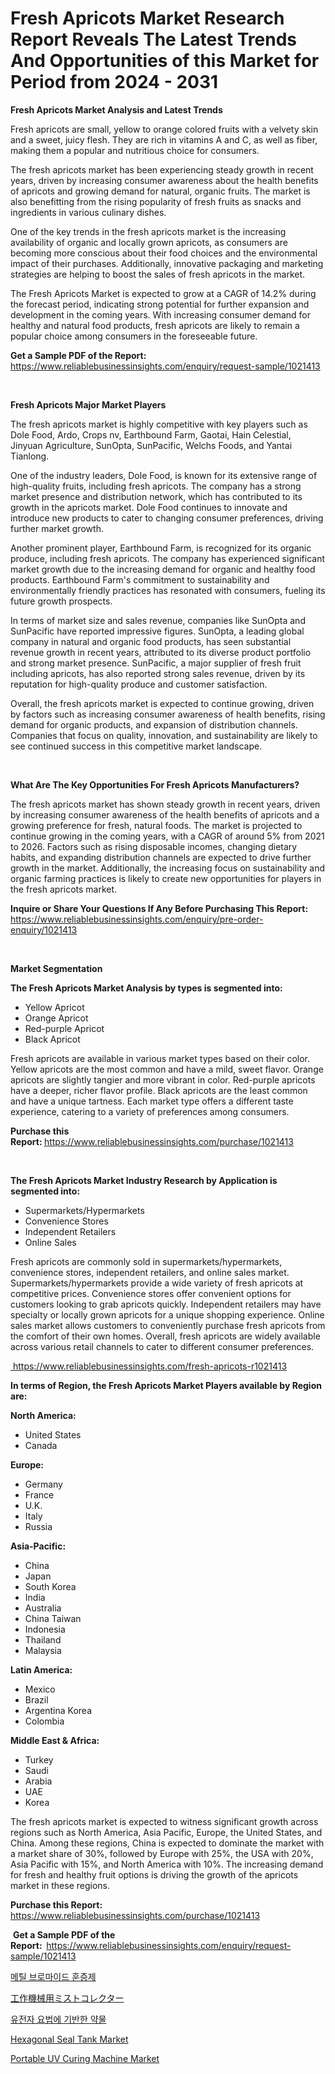 <p><h1>Fresh Apricots Market Research Report Reveals The Latest Trends And Opportunities of this Market for Period from 2024 - 2031</h1></p><p><strong>Fresh Apricots Market Analysis and Latest Trends</strong></p>
<p><p>Fresh apricots are small, yellow to orange colored fruits with a velvety skin and a sweet, juicy flesh. They are rich in vitamins A and C, as well as fiber, making them a popular and nutritious choice for consumers.</p><p>The fresh apricots market has been experiencing steady growth in recent years, driven by increasing consumer awareness about the health benefits of apricots and growing demand for natural, organic fruits. The market is also benefitting from the rising popularity of fresh fruits as snacks and ingredients in various culinary dishes.</p><p>One of the key trends in the fresh apricots market is the increasing availability of organic and locally grown apricots, as consumers are becoming more conscious about their food choices and the environmental impact of their purchases. Additionally, innovative packaging and marketing strategies are helping to boost the sales of fresh apricots in the market.</p><p>The Fresh Apricots Market is expected to grow at a CAGR of 14.2% during the forecast period, indicating strong potential for further expansion and development in the coming years. With increasing consumer demand for healthy and natural food products, fresh apricots are likely to remain a popular choice among consumers in the foreseeable future.</p></p>
<p><strong>Get a Sample PDF of the Report:&nbsp;</strong> <a href="https://www.reliablebusinessinsights.com/enquiry/request-sample/1021413">https://www.reliablebusinessinsights.com/enquiry/request-sample/1021413</a></p>
<p>&nbsp;</p>
<p><strong>Fresh Apricots Major Market Players</strong></p>
<p><p>The fresh apricots market is highly competitive with key players such as Dole Food, Ardo, Crops nv, Earthbound Farm, Gaotai, Hain Celestial, Jinyuan Agriculture, SunOpta, SunPacific, Welchs Foods, and Yantai Tianlong. </p><p>One of the industry leaders, Dole Food, is known for its extensive range of high-quality fruits, including fresh apricots. The company has a strong market presence and distribution network, which has contributed to its growth in the apricots market. Dole Food continues to innovate and introduce new products to cater to changing consumer preferences, driving further market growth.</p><p>Another prominent player, Earthbound Farm, is recognized for its organic produce, including fresh apricots. The company has experienced significant market growth due to the increasing demand for organic and healthy food products. Earthbound Farm's commitment to sustainability and environmentally friendly practices has resonated with consumers, fueling its future growth prospects.</p><p>In terms of market size and sales revenue, companies like SunOpta and SunPacific have reported impressive figures. SunOpta, a leading global company in natural and organic food products, has seen substantial revenue growth in recent years, attributed to its diverse product portfolio and strong market presence. SunPacific, a major supplier of fresh fruit including apricots, has also reported strong sales revenue, driven by its reputation for high-quality produce and customer satisfaction.</p><p>Overall, the fresh apricots market is expected to continue growing, driven by factors such as increasing consumer awareness of health benefits, rising demand for organic products, and expansion of distribution channels. Companies that focus on quality, innovation, and sustainability are likely to see continued success in this competitive market landscape.</p></p>
<p>&nbsp;</p>
<p><strong>What Are The Key Opportunities For Fresh Apricots Manufacturers?</strong></p>
<p><p>The fresh apricots market has shown steady growth in recent years, driven by increasing consumer awareness of the health benefits of apricots and a growing preference for fresh, natural foods. The market is projected to continue growing in the coming years, with a CAGR of around 5% from 2021 to 2026. Factors such as rising disposable incomes, changing dietary habits, and expanding distribution channels are expected to drive further growth in the market. Additionally, the increasing focus on sustainability and organic farming practices is likely to create new opportunities for players in the fresh apricots market.</p></p>
<p><strong>Inquire or Share Your Questions If Any Before Purchasing This Report:</strong> <a href="https://www.reliablebusinessinsights.com/enquiry/pre-order-enquiry/1021413">https://www.reliablebusinessinsights.com/enquiry/pre-order-enquiry/1021413</a></p>
<p>&nbsp;</p>
<p><strong>Market Segmentation</strong></p>
<p><strong>The Fresh Apricots Market Analysis by types is segmented into:</strong></p>
<p><ul><li>Yellow Apricot</li><li>Orange Apricot</li><li>Red-purple Apricot</li><li>Black Apricot</li></ul></p>
<p><p>Fresh apricots are available in various market types based on their color. Yellow apricots are the most common and have a mild, sweet flavor. Orange apricots are slightly tangier and more vibrant in color. Red-purple apricots have a deeper, richer flavor profile. Black apricots are the least common and have a unique tartness. Each market type offers a different taste experience, catering to a variety of preferences among consumers.</p></p>
<p><strong>Purchase this Report:&nbsp;</strong><a href="https://www.reliablebusinessinsights.com/purchase/1021413">https://www.reliablebusinessinsights.com/purchase/1021413</a></p>
<p>&nbsp;</p>
<p><strong>The Fresh Apricots Market Industry Research by Application is segmented into:</strong></p>
<p><ul><li>Supermarkets/Hypermarkets</li><li>Convenience Stores</li><li>Independent Retailers</li><li>Online Sales</li></ul></p>
<p><p>Fresh apricots are commonly sold in supermarkets/hypermarkets, convenience stores, independent retailers, and online sales market. Supermarkets/hypermarkets provide a wide variety of fresh apricots at competitive prices. Convenience stores offer convenient options for customers looking to grab apricots quickly. Independent retailers may have specialty or locally grown apricots for a unique shopping experience. Online sales market allows customers to conveniently purchase fresh apricots from the comfort of their own homes. Overall, fresh apricots are widely available across various retail channels to cater to different consumer preferences.</p></p>
<p><a href="https://www.reliablebusinessinsights.com/fresh-apricots-r1021413">&nbsp;https://www.reliablebusinessinsights.com/fresh-apricots-r1021413</a></p>
<p><strong>In terms of Region, the Fresh Apricots Market Players available by Region are:</strong></p>
<p>
    <p> <strong> North America: </strong>
        <ul>
            <li>United States</li>
            <li>Canada</li>
        </ul>
        </p> 
    <p> <strong> Europe: </strong>
        <ul>
            <li>Germany</li>
            <li>France</li>
            <li>U.K.</li>
            <li>Italy</li>
            <li>Russia</li>
        </ul>
        </p> 
    <p> <strong> Asia-Pacific: </strong>
        <ul>
            <li>China</li>
            <li>Japan</li>
            <li>South Korea</li>
            <li>India</li>
            <li>Australia</li>
            <li>China Taiwan</li>
            <li>Indonesia</li>
            <li>Thailand</li>
            <li>Malaysia</li>
        </ul>
        </p> 
    <p> <strong> Latin America: </strong>
        <ul>
            <li>Mexico</li>
            <li>Brazil</li>
            <li>Argentina Korea</li>
            <li>Colombia</li>
        </ul>
        </p> 
    <p> <strong> Middle East & Africa: </strong>
        <ul>
            <li>Turkey</li>
            <li>Saudi</li>
            <li>Arabia</li>
            <li>UAE</li>
            <li>Korea</li>
        </ul>
    </p>
    </p>
<p><p>The fresh apricots market is expected to witness significant growth across regions such as North America, Asia Pacific, Europe, the United States, and China. Among these regions, China is expected to dominate the market with a market share of 30%, followed by Europe with 25%, the USA with 20%, Asia Pacific with 15%, and North America with 10%. The increasing demand for fresh and healthy fruit options is driving the growth of the apricots market in these regions.</p></p>
<p><strong>Purchase this Report: </strong><a href="https://www.reliablebusinessinsights.com/purchase/1021413">https://www.reliablebusinessinsights.com/purchase/1021413</a></p>
<p>&nbsp;<strong>Get a Sample PDF of the Report:&nbsp;&nbsp;</strong><a href="https://www.reliablebusinessinsights.com/enquiry/request-sample/1021413">https://www.reliablebusinessinsights.com/enquiry/request-sample/1021413</a></p>
<p><strong></strong></p>
<p><p><a href="https://medium.com/@bud567768/%EB%A9%94%ED%8B%B8-%EB%B8%8C%EB%A1%9C%EB%A7%88%EC%9D%B4%EB%93%9C-%EC%97%B0%EC%86%8C%EC%8B%9C%EC%9E%A5-2031%EB%85%84%EA%B9%8C%EC%A7%80%EC%9D%98-%ED%8A%B8%EB%A0%8C%EB%93%9C-%EC%98%88%EC%B8%A1-%EB%B0%8F-%EA%B2%BD%EC%9F%81-%EB%B6%84%EC%84%9D-d25fd5aad94d">메틸 브로마이드 훈증제</a></p><p><a href="https://github.com/CieloStamm/Market-Research-Report-List-1/blob/main/648622387958.md">工作機械用ミストコレクター</a></p><p><a href="https://github.com/shade463/Market-Research-Report-List-1/blob/main/913604980835.md">유전자 요법에 기반한 약물</a></p><p><a href="https://issuu.com/reportprime-2/docs/hexagonal-seal-tank-market-size-2030.pptx">Hexagonal Seal Tank Market</a></p><p><a href="https://github.com/joannesouthgate/Market-Research-Report-List-3/blob/main/portable-uv-curing-machine-market.md">Portable UV Curing Machine Market</a></p></p>